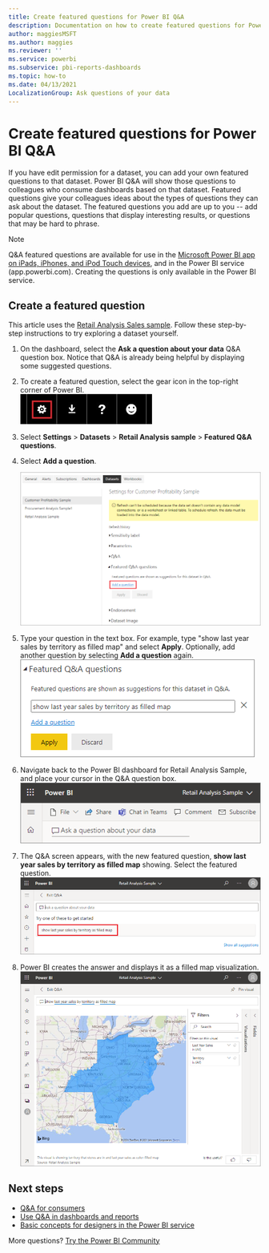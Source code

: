```yaml
---
title: Create featured questions for Power BI Q&A
description: Documentation on how to create featured questions for Power BI Q&A
author: maggiesMSFT
ms.author: maggies
ms.reviewer: ''
ms.service: powerbi
ms.subservice: pbi-reports-dashboards
ms.topic: how-to
ms.date: 04/13/2021
LocalizationGroup: Ask questions of your data
---
```

# Create featured questions for Power BI Q&A
If you have edit permission for a dataset, you can add your own featured questions to that dataset. Power BI Q&A will show those questions to colleagues who consume dashboards based on that dataset.  Featured questions give your colleagues ideas about the types of questions they can ask about the dataset. The featured questions you add are up to you -- add popular questions, questions that display interesting results, or questions that may be hard to phrase.

> [!NOTE]
> Q&A featured questions are available for use in the [Microsoft Power BI app on iPads, iPhones, and iPod Touch devices](../consumer/mobile/mobile-apps-ios-qna.md), and in the Power BI service (app.powerbi.com). Creating the questions is only available in the Power BI service.
> 

## Create a featured question

This article uses the [Retail Analysis Sales sample](sample-datasets.md). Follow these step-by-step instructions to try exploring a dataset yourself.

1. On the dashboard, select the **Ask a question about your data** Q&A question box.   Notice that Q&A is already being helpful by displaying some suggested questions.
2. To create a featured question, select the gear icon in the top-right corner of Power BI.  
   ![Power BI gear icon.](media/service-q-and-a-create-featured-questions/pbi_gearicon2.jpg)
3. Select **Settings** &gt; **Datasets** &gt; **Retail Analysis sample** &gt; **Featured Q&A questions**.  
4. Select **Add a question**.
   
   ![Settings menu with Featured Q&A questions dropdown box.](media/service-q-and-a-create-featured-questions/power-bi-settings.png)
5. Type your question in the text box. For example, type "show last year sales by territory as filled map" and select **Apply**.   Optionally, add another question by selecting **Add a question** again.  
   ![Featured Q&A questions interface.](media/service-q-and-a-create-featured-questions/power-bi-type-featured-question.png)
6. Navigate back to the Power BI dashboard for Retail Analysis Sample, and place your cursor in the Q&A question box.
   ![Q&A question box in Power BI dashboard.](media/service-q-and-a-create-featured-questions/ask-question.png)
7. The Q&A screen appears, with the new featured question, **show last year sales by territory as filled map** showing. Select the featured question.
   ![Q&A question box with featured question.](media/service-q-and-a-create-featured-questions/power-bi-qna-featured-question-to-start.png)
8. Power BI creates the answer and displays it as a filled map visualization.  
   ![Q&A featured question answered: map visualization.](media/service-q-and-a-create-featured-questions/power-bi-qna-featured-question.png)

## Next steps

- [Q&A for consumers](../consumer/end-user-q-and-a.md)  
- [Use Q&A in dashboards and reports](power-bi-tutorial-q-and-a.md)  
- [Basic concepts for designers in the Power BI service](../fundamentals/service-basic-concepts.md)  

More questions? [Try the Power BI Community](https://community.powerbi.com/)
